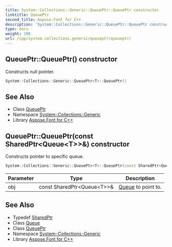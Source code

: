 ```yaml
---
title: System::Collections::Generic::QueuePtr::QueuePtr constructor
linktitle: QueuePtr
second_title: Aspose.Font for C++
description: 'System::Collections::Generic::QueuePtr::QueuePtr constructor. Constructs null pointer in C++.'
type: docs
weight: 100
url: /cpp/system.collections.generic/queueptr/queueptr/
---
```

## QueuePtr::QueuePtr() constructor


Constructs null pointer.

```cpp
System::Collections::Generic::QueuePtr<T>::QueuePtr()
```

## See Also

* Class [QueuePtr](../)
* Namespace [System::Collections::Generic](../../)
* Library [Aspose.Font for C++](../../../)
## QueuePtr::QueuePtr(const SharedPtr\<Queue\<T\>\>\&) constructor


Constructs pointer to specific queue.

```cpp
System::Collections::Generic::QueuePtr<T>::QueuePtr(const SharedPtr<Queue<T>> &obj)
```


| Parameter | Type | Description |
| --- | --- | --- |
| obj | const SharedPtr\<Queue\<T\>\>\& | [Queue](../../queue/) to point to. |

## See Also

* Typedef [SharedPtr](../../../system/sharedptr/)
* Class [Queue](../../queue/)
* Class [QueuePtr](../)
* Namespace [System::Collections::Generic](../../)
* Library [Aspose.Font for C++](../../../)
